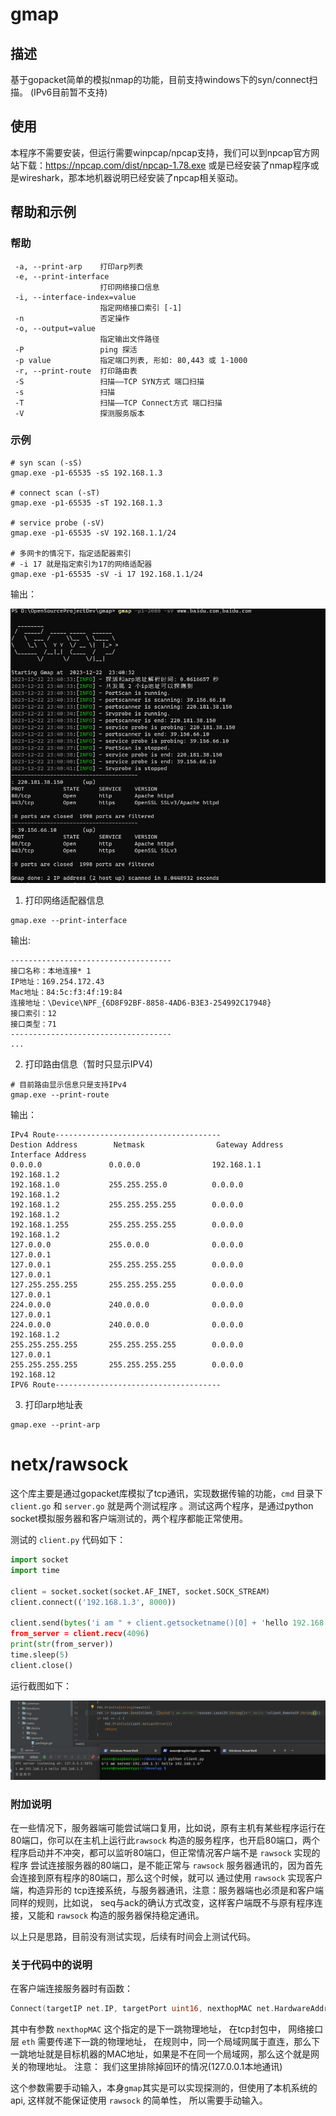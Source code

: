 # gmap

## 描述
基于gopacket简单的模拟nmap的功能，目前支持windows下的syn/connect扫描。
(IPv6目前暂不支持)

## 使用

本程序不需要安装，但运行需要winpcap/npcap支持，我们可以到npcap官方网站下载：https://npcap.com/dist/npcap-1.78.exe
或是已经安装了nmap程序或是wireshark，那本地机器说明已经安装了npcap相关驱动。

## 帮助和示例

### 帮助

```shell
 -a, --print-arp    打印arp列表
 -e, --print-interface
                    打印网络接口信息
 -i, --interface-index=value
                    指定网络接口索引 [-1]
 -n                 否定操作
 -o, --output=value
                    指定输出文件路径
 -P                 ping 探活
 -p value           指定端口列表, 形如: 80,443 或 1-1000
 -r, --print-route  打印路由表
 -S                 扫描——TCP SYN方式 端口扫描
 -s                 扫描
 -T                 扫描——TCP Connect方式 端口扫描
 -V                 探测服务版本
```

### 示例

```shell
# syn scan (-sS)
gmap.exe -p1-65535 -sS 192.168.1.3

# connect scan (-sT)
gmap.exe -p1-65535 -sT 192.168.1.3

# service probe (-sV)
gmap.exe -p1-65535 -sV 192.168.1.1/24

# 多网卡的情况下，指定适配器索引
# -i 17 就是指定索引为17的网络适配器
gmap.exe -p1-65535 -sV -i 17 192.168.1.1/24
```
输出：

![image](https://github.com/xxxxnnxxxx/gmap/blob/main/images/synscan.png)


1. 打印网络适配器信息

```shell
gmap.exe --print-interface
```
输出:
```shell
------------------------------------
接口名称：本地连接* 1
IP地址：169.254.172.43
Mac地址：84:5c:f3:4f:19:84
连接地址：\Device\NPF_{6D8F92BF-8858-4AD6-B3E3-254992C17948}
接口索引：12
接口类型：71
------------------------------------
...
```

2. 打印路由信息（暂时只显示IPV4)

```shell
# 目前路由显示信息只是支持IPv4
gmap.exe --print-route
```
输出：
```shell
IPv4 Route-------------------------------------
Destion Address        Netmask                Gateway Address        Interface Address
0.0.0.0               0.0.0.0                192.168.1.1           192.168.1.2
192.168.1.0           255.255.255.0          0.0.0.0               192.168.1.2
192.168.1.2           255.255.255.255        0.0.0.0               192.168.1.2
192.168.1.255         255.255.255.255        0.0.0.0               192.168.1.2
127.0.0.0             255.0.0.0              0.0.0.0               127.0.0.1
127.0.0.1             255.255.255.255        0.0.0.0               127.0.0.1
127.255.255.255       255.255.255.255        0.0.0.0               127.0.0.1
224.0.0.0             240.0.0.0              0.0.0.0               127.0.0.1
224.0.0.0             240.0.0.0              0.0.0.0               192.168.1.2
255.255.255.255       255.255.255.255        0.0.0.0               127.0.0.1
255.255.255.255       255.255.255.255        0.0.0.0               192.168.12
IPV6 Route-------------------------------------
```

3. 打印arp地址表
```shell
gmap.exe --print-arp
```

# netx/rawsock

这个库主要是通过gopacket库模拟了tcp通讯，实现数据传输的功能，`cmd` 目录下 `client.go` 和 `server.go` 就是两个测试程序
。测试这两个程序，是通过python socket模拟服务器和客户端测试的，两个程序都能正常使用。

测试的 `client.py` 代码如下：

```python
import socket
import time

client = socket.socket(socket.AF_INET, socket.SOCK_STREAM)
client.connect(('192.168.1.3', 8000))

client.send(bytes('i am " + client.getsocketname()[0] + 'hello 192.168.1.3','utf-8'))
from_server = client.recv(4096)
print(str(from_server))
time.sleep(5)
client.close()
```
运行截图如下：

![image](https://github.com/xxxxnnxxxx/gmap/blob/main/images/example_server.png)

### 附加说明

在一些情况下，服务器端可能尝试端口复用，比如说，原有主机有某些程序运行在80端口，你可以在主机上运行此`rawsock`
构造的服务程序，也开启80端口，两个程序启动并不冲突，都可以监听80端口，但正常情况客户端不是 `rawsock` 实现的程序
尝试连接服务器的80端口，是不能正常与 `rawsock` 服务器通讯的，因为首先会连接到原有程序的80端口，那么这个时候，就可以
通过使用 `rawsock` 实现客户端，构造异形的 tcp连接系统，与服务器通讯，注意：服务器端也必须是和客户端同样的规则，比如说，
seq与ack的确认方式改变，这样客户端既不与原有程序连接，又能和 `rawsock` 构造的服务器保持稳定通讯。

以上只是思路，目前没有测试实现，后续有时间会上测试代码。

### 关于代码中的说明

在客户端连接服务器时有函数：

```go
Connect(targetIP net.IP, targetPort uint16, nexthopMAC net.HardwareAddr) (*Socket, error)
```
其中有参数 `nexthopMAC` 这个指定的是下一跳物理地址， 在tcp封包中， 网络接口层 `eth` 需要传递下一跳的物理地址，
在规则中，同一个局域网属于直连，那么下一跳地址就是目标机器的MAC地址，如果是不在同一个局域网，那么这个就是网关的物理地址。
注意： 我们这里排除掉回环的情况(127.0.0.1本地通讯)

这个参数需要手动输入，本身`gmap`其实是可以实现探测的，但使用了本机系统的 api, 这样就不能保证使用 `rawsock` 的简单性，
所以需要手动输入。

